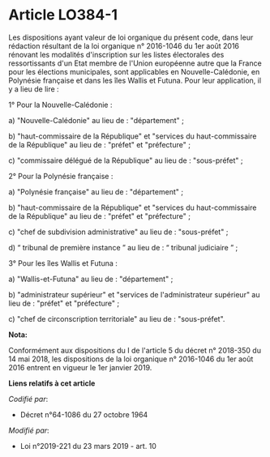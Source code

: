 # Article LO384-1

Les dispositions ayant valeur de loi organique du présent code, dans leur rédaction résultant de la loi organique n°
2016-1046 du 1er août 2016 rénovant les modalités d'inscription sur les listes électorales des ressortissants d'un Etat
membre de l'Union européenne autre que la France pour les élections municipales, sont applicables en Nouvelle-Calédonie, en
Polynésie française et dans les îles Wallis et Futuna. Pour leur application, il y a lieu de lire :

1° Pour la Nouvelle-Calédonie :

a) "Nouvelle-Calédonie" au lieu de : "département" ;

b) "haut-commissaire de la République" et "services du haut-commissaire de la République" au lieu de : "préfet" et
"préfecture" ;

c) "commissaire délégué de la République" au lieu de : "sous-préfet" ;

2° Pour la Polynésie française :

a) "Polynésie française" au lieu de : "département" ;

b) "haut-commissaire de la République" et "services du haut-commissaire de la République" au lieu de : "préfet" et
"préfecture" ;

c) "chef de subdivision administrative" au lieu de : "sous-préfet" ;

d) “ tribunal de première instance ” au lieu de : “ tribunal judiciaire ” ;

3° Pour les îles Wallis et Futuna :

a) "Wallis-et-Futuna" au lieu de : "département" ;

b) "administrateur supérieur" et "services de l'administrateur supérieur" au lieu de : "préfet" et "préfecture" ;

c) "chef de circonscription territoriale" au lieu de : "sous-préfet".

**Nota:**

Conformément aux dispositions du I de l'article 5 du décret n° 2018-350 du 14 mai 2018, les dispositions de la loi organique
n° 2016-1046 du 1er août 2016 entrent en vigueur le 1er janvier 2019.

**Liens relatifs à cet article**

_Codifié par_:

  - Décret n°64-1086 du 27 octobre 1964

_Modifié par_:

  - Loi n°2019-221 du 23 mars 2019 - art. 10
